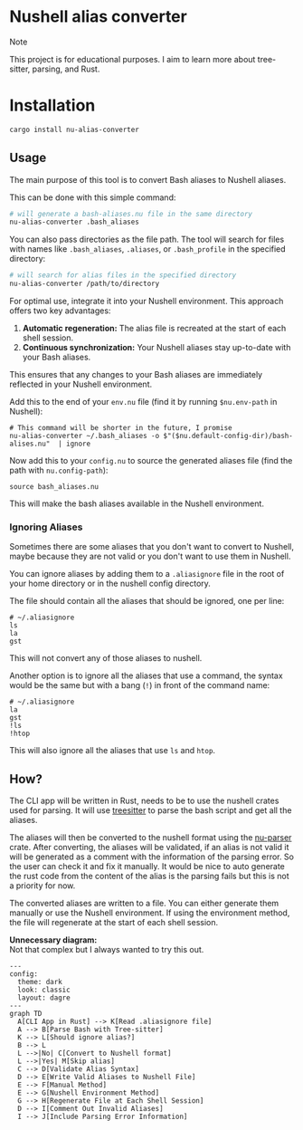 # Nushell alias converter

> [!NOTE]  
> This project is for educational purposes. I aim to learn more about
> tree-sitter, parsing, and Rust.

# Installation

```bash
cargo install nu-alias-converter
```

## Usage

The main purpose of this tool is to convert Bash aliases to Nushell aliases.  

This can be done with this simple command:

```bash
# will generate a bash-aliases.nu file in the same directory
nu-alias-converter .bash_aliases 
```

You can also pass directories as the file path. The tool will search for files
with names like `.bash_aliases`, `.aliases`, or `.bash_profile` in the specified
directory:

```bash
# will search for alias files in the specified directory
nu-alias-converter /path/to/directory 
```

For optimal use, integrate it into your Nushell environment. This approach offers two key advantages:

1. **Automatic regeneration:** The alias file is recreated at the start of each shell session.
2. **Continuous synchronization:** Your Nushell aliases stay up-to-date with your Bash aliases.

This ensures that any changes to your Bash aliases are immediately reflected in your Nushell environment.

Add this to the end of your `env.nu` file (find it by running `$nu.env-path` in Nushell):

```nushell
# This command will be shorter in the future, I promise
nu-alias-converter ~/.bash_aliases -o $"($nu.default-config-dir)/bash-alises.nu"  | ignore
````

Now add this to your `config.nu` to source the generated aliases file (find the path
with `nu.config-path`):

```nushell
source bash_aliases.nu
```

This will make the bash aliases available in the Nushell environment.

### Ignoring Aliases

Sometimes there are some aliases that you don't want to convert to Nushell,
maybe because they are not valid or you don't want to use them in Nushell.

You can ignore aliases by adding them to a `.aliasignore` file in the root of
your home directory or in the nushell config directory.

The file should contain all the aliases that should be ignored, one per line:

```plaintext
# ~/.aliasignore
ls
la
gst
```

This will not convert any of those aliases to nushell.

Another option is to ignore all the aliases that use a command, the syntax would
be the same but with a bang (`!`) in front of the command name:

```plaintext
# ~/.aliasignore
la
gst
!ls
!htop
```

This will also ignore all the aliases that use `ls` and `htop`.

## How?

The CLI app will be written in Rust, needs to be to use the nushell crates
used for parsing. It will use
[treesitter](https://github.com/tree-sitter/tree-sitter) to parse the bash
script and get all the aliases.

The aliases will then be converted to the nushell format using the
[nu-parser](https://github.com/nushell/nushell/tree/main/crates/nu-parser)
crate. After converting, the aliases will be validated, if an alias is not
valid it will be generated as a comment with the information of the parsing
error. So the user can check it and fix it manually. It would be nice to auto
generate the rust code from the content of the alias is the parsing fails but
this is not a priority for now.

The converted aliases are written to a file. You can either generate them
manually or use the Nushell environment. If using the environment method, the
file will regenerate at the start of each shell session.

**Unnecessary diagram:**  
Not that complex but I always wanted to try this out.

```mermaid
---
config:
  theme: dark
  look: classic
  layout: dagre
---
graph TD
  A[CLI App in Rust] --> K[Read .aliasignore file]
  A --> B[Parse Bash with Tree-sitter]
  K --> L[Should ignore alias?]
  B --> L
  L -->|No| C[Convert to Nushell format]
  L -->|Yes| M[Skip alias]
  C --> D[Validate Alias Syntax]
  D --> E[Write Valid Aliases to Nushell File]
  E --> F[Manual Method]
  E --> G[Nushell Environment Method]
  G --> H[Regenerate File at Each Shell Session]
  D --> I[Comment Out Invalid Aliases]
  I --> J[Include Parsing Error Information]
```

